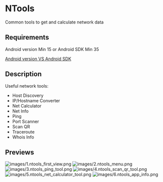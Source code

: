 # NTools

Common tools to get and calculate network data 

## Requirements

Android version Min 15 or Android SDK Min 35

[Android version VS Android SDK](https://apilevels.com/)


## Description

Useful network tools:
- Host Discovery
- IP/Hostname Converter
- Net Calculator
- Net Info
- Ping
- Port Scanner
- Scan QR
- Traceroute
- Whois Info

## Previews

![images/1.ntools_first_view.png](images/1.ntools_first_view.png)
![images/2.ntools_menu.png](images/2.ntools_menu.png)
![images/3.ntools_ping_tool.png](images/3.ntools_ping_tool.png)
![images/4.ntools_scan_qr_tool.png](images/4.ntools_scan_qr_tool.png)
![images/5.ntools_net_calculator_tool.png](images/5.ntools_net_calculator_tool.png)
![images/6.ntools_app_info.png](images/6.ntools_app_info.png)
